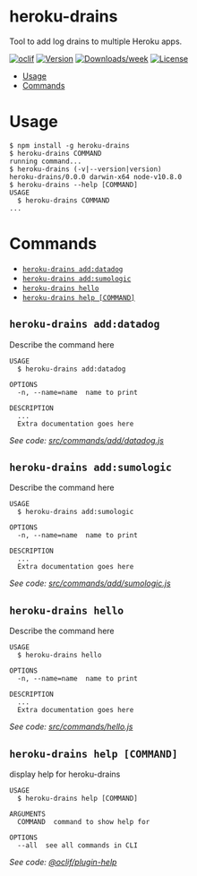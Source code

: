heroku-drains
=============

Tool to add log drains to multiple Heroku apps.

[![oclif](https://img.shields.io/badge/cli-oclif-brightgreen.svg)](https://oclif.io)
[![Version](https://img.shields.io/npm/v/heroku-drains.svg)](https://npmjs.org/package/heroku-drains)
[![Downloads/week](https://img.shields.io/npm/dw/heroku-drains.svg)](https://npmjs.org/package/heroku-drains)
[![License](https://img.shields.io/npm/l/heroku-drains.svg)](https://github.com/erikkri/heroku-drains/blob/master/package.json)

<!-- toc -->
* [Usage](#usage)
* [Commands](#commands)
<!-- tocstop -->
# Usage
<!-- usage -->
```sh-session
$ npm install -g heroku-drains
$ heroku-drains COMMAND
running command...
$ heroku-drains (-v|--version|version)
heroku-drains/0.0.0 darwin-x64 node-v10.8.0
$ heroku-drains --help [COMMAND]
USAGE
  $ heroku-drains COMMAND
...
```
<!-- usagestop -->
# Commands
<!-- commands -->
* [`heroku-drains add:datadog`](#heroku-drains-adddatadog)
* [`heroku-drains add:sumologic`](#heroku-drains-addsumologic)
* [`heroku-drains hello`](#heroku-drains-hello)
* [`heroku-drains help [COMMAND]`](#heroku-drains-help-command)

## `heroku-drains add:datadog`

Describe the command here

```
USAGE
  $ heroku-drains add:datadog

OPTIONS
  -n, --name=name  name to print

DESCRIPTION
  ...
  Extra documentation goes here
```

_See code: [src/commands/add/datadog.js](https://github.com/erikkri/heroku-drains/blob/v0.0.0/src/commands/add/datadog.js)_

## `heroku-drains add:sumologic`

Describe the command here

```
USAGE
  $ heroku-drains add:sumologic

OPTIONS
  -n, --name=name  name to print

DESCRIPTION
  ...
  Extra documentation goes here
```

_See code: [src/commands/add/sumologic.js](https://github.com/erikkri/heroku-drains/blob/v0.0.0/src/commands/add/sumologic.js)_

## `heroku-drains hello`

Describe the command here

```
USAGE
  $ heroku-drains hello

OPTIONS
  -n, --name=name  name to print

DESCRIPTION
  ...
  Extra documentation goes here
```

_See code: [src/commands/hello.js](https://github.com/erikkri/heroku-drains/blob/v0.0.0/src/commands/hello.js)_

## `heroku-drains help [COMMAND]`

display help for heroku-drains

```
USAGE
  $ heroku-drains help [COMMAND]

ARGUMENTS
  COMMAND  command to show help for

OPTIONS
  --all  see all commands in CLI
```

_See code: [@oclif/plugin-help](https://github.com/oclif/plugin-help/blob/v2.1.4/src/commands/help.ts)_
<!-- commandsstop -->
